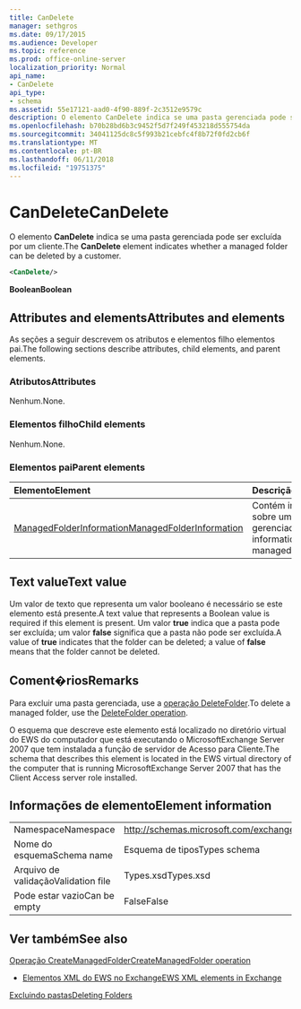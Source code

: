 ```yaml
---
title: CanDelete
manager: sethgros
ms.date: 09/17/2015
ms.audience: Developer
ms.topic: reference
ms.prod: office-online-server
localization_priority: Normal
api_name:
- CanDelete
api_type:
- schema
ms.assetid: 55e17121-aad0-4f90-889f-2c3512e9579c
description: O elemento CanDelete indica se uma pasta gerenciada pode ser excluída por um cliente.
ms.openlocfilehash: b70b28bd6b3c9452f5d7f249f453218d555754da
ms.sourcegitcommit: 34041125dc8c5f993b21cebfc4f8b72f0fd2cb6f
ms.translationtype: MT
ms.contentlocale: pt-BR
ms.lasthandoff: 06/11/2018
ms.locfileid: "19751375"
---
```

# <a name="candelete"></a><span data-ttu-id="16d11-103">CanDelete</span><span class="sxs-lookup"><span data-stu-id="16d11-103">CanDelete</span></span>

<span data-ttu-id="16d11-104">O elemento **CanDelete** indica se uma pasta gerenciada pode ser excluída por um cliente.</span><span class="sxs-lookup"><span data-stu-id="16d11-104">The **CanDelete** element indicates whether a managed folder can be deleted by a customer.</span></span> 
  
```xml
<CanDelete/>
```

 <span data-ttu-id="16d11-105">**Boolean**</span><span class="sxs-lookup"><span data-stu-id="16d11-105">**Boolean**</span></span>
## <a name="attributes-and-elements"></a><span data-ttu-id="16d11-106">Attributes and elements</span><span class="sxs-lookup"><span data-stu-id="16d11-106">Attributes and elements</span></span>

<span data-ttu-id="16d11-107">As seções a seguir descrevem os atributos e elementos filho elementos pai.</span><span class="sxs-lookup"><span data-stu-id="16d11-107">The following sections describe attributes, child elements, and parent elements.</span></span>
  
### <a name="attributes"></a><span data-ttu-id="16d11-108">Atributos</span><span class="sxs-lookup"><span data-stu-id="16d11-108">Attributes</span></span>

<span data-ttu-id="16d11-109">Nenhum.</span><span class="sxs-lookup"><span data-stu-id="16d11-109">None.</span></span>
  
### <a name="child-elements"></a><span data-ttu-id="16d11-110">Elementos filho</span><span class="sxs-lookup"><span data-stu-id="16d11-110">Child elements</span></span>

<span data-ttu-id="16d11-111">Nenhum.</span><span class="sxs-lookup"><span data-stu-id="16d11-111">None.</span></span>
  
### <a name="parent-elements"></a><span data-ttu-id="16d11-112">Elementos pai</span><span class="sxs-lookup"><span data-stu-id="16d11-112">Parent elements</span></span>

|<span data-ttu-id="16d11-113">**Elemento**</span><span class="sxs-lookup"><span data-stu-id="16d11-113">**Element**</span></span>|<span data-ttu-id="16d11-114">**Descrição**</span><span class="sxs-lookup"><span data-stu-id="16d11-114">**Description**</span></span>|
|:-----|:-----|
|[<span data-ttu-id="16d11-115">ManagedFolderInformation</span><span class="sxs-lookup"><span data-stu-id="16d11-115">ManagedFolderInformation</span></span>](managedfolderinformation.md) <br/> |<span data-ttu-id="16d11-116">Contém informações sobre uma pasta gerenciada.</span><span class="sxs-lookup"><span data-stu-id="16d11-116">Contains information about a managed folder.</span></span>  <br/> |
   
## <a name="text-value"></a><span data-ttu-id="16d11-117">Text value</span><span class="sxs-lookup"><span data-stu-id="16d11-117">Text value</span></span>

<span data-ttu-id="16d11-118">Um valor de texto que representa um valor booleano é necessário se este elemento está presente.</span><span class="sxs-lookup"><span data-stu-id="16d11-118">A text value that represents a Boolean value is required if this element is present.</span></span> <span data-ttu-id="16d11-119">Um valor **true** indica que a pasta pode ser excluída; um valor **false** significa que a pasta não pode ser excluída.</span><span class="sxs-lookup"><span data-stu-id="16d11-119">A value of **true** indicates that the folder can be deleted; a value of **false** means that the folder cannot be deleted.</span></span> 
  
## <a name="remarks"></a><span data-ttu-id="16d11-120">Coment�rios</span><span class="sxs-lookup"><span data-stu-id="16d11-120">Remarks</span></span>

<span data-ttu-id="16d11-121">Para excluir uma pasta gerenciada, use a [operação DeleteFolder](deletefolder-operation.md).</span><span class="sxs-lookup"><span data-stu-id="16d11-121">To delete a managed folder, use the [DeleteFolder operation](deletefolder-operation.md).</span></span>
  
<span data-ttu-id="16d11-122">O esquema que descreve este elemento está localizado no diretório virtual do EWS do computador que está executando o MicrosoftExchange Server 2007 que tem instalada a função de servidor de Acesso para Cliente.</span><span class="sxs-lookup"><span data-stu-id="16d11-122">The schema that describes this element is located in the EWS virtual directory of the computer that is running MicrosoftExchange Server 2007 that has the Client Access server role installed.</span></span>
  
## <a name="element-information"></a><span data-ttu-id="16d11-123">Informações de elemento</span><span class="sxs-lookup"><span data-stu-id="16d11-123">Element information</span></span>

|||
|:-----|:-----|
|<span data-ttu-id="16d11-124">Namespace</span><span class="sxs-lookup"><span data-stu-id="16d11-124">Namespace</span></span>  <br/> |http://schemas.microsoft.com/exchange/services/2006/types  <br/> |
|<span data-ttu-id="16d11-125">Nome do esquema</span><span class="sxs-lookup"><span data-stu-id="16d11-125">Schema name</span></span>  <br/> |<span data-ttu-id="16d11-126">Esquema de tipos</span><span class="sxs-lookup"><span data-stu-id="16d11-126">Types schema</span></span>  <br/> |
|<span data-ttu-id="16d11-127">Arquivo de validação</span><span class="sxs-lookup"><span data-stu-id="16d11-127">Validation file</span></span>  <br/> |<span data-ttu-id="16d11-128">Types.xsd</span><span class="sxs-lookup"><span data-stu-id="16d11-128">Types.xsd</span></span>  <br/> |
|<span data-ttu-id="16d11-129">Pode estar vazio</span><span class="sxs-lookup"><span data-stu-id="16d11-129">Can be empty</span></span>  <br/> |<span data-ttu-id="16d11-130">False</span><span class="sxs-lookup"><span data-stu-id="16d11-130">False</span></span>  <br/> |
   
## <a name="see-also"></a><span data-ttu-id="16d11-131">Ver também</span><span class="sxs-lookup"><span data-stu-id="16d11-131">See also</span></span>



[<span data-ttu-id="16d11-132">Operação CreateManagedFolder</span><span class="sxs-lookup"><span data-stu-id="16d11-132">CreateManagedFolder operation</span></span>](createmanagedfolder-operation.md)


- [<span data-ttu-id="16d11-133">Elementos XML do EWS no Exchange</span><span class="sxs-lookup"><span data-stu-id="16d11-133">EWS XML elements in Exchange</span></span>](ews-xml-elements-in-exchange.md)


[<span data-ttu-id="16d11-134">Excluindo pastas</span><span class="sxs-lookup"><span data-stu-id="16d11-134">Deleting Folders</span></span>](http://msdn.microsoft.com/library/1958add5-5071-4239-adb2-40f7a7d74aee%28Office.15%29.aspx)

